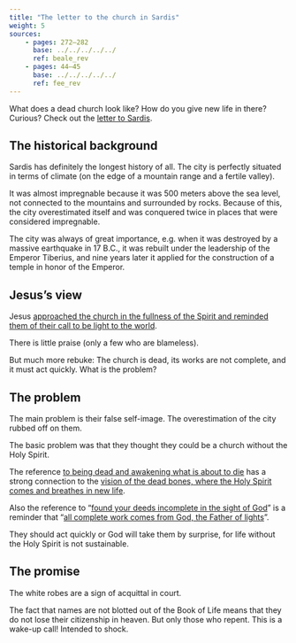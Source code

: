 ```yaml
---
title: "The letter to the church in Sardis"
weight: 5
sources: 
    - pages: 272–282
      base: ../../../../../
      ref: beale_rev
    - pages: 44–45
      base: ../../../../../
      ref: fee_rev
---
```


What does a dead church look like? How do you give new life in there? Curious? Check out the [letter to Sardis](https://www.bibleserver.com/NIV/Revelation3%3A1-6).

## The historical background

<a name="bf90"></a>
Sardis has definitely the longest history of all. The city is perfectly situated in terms of climate (on the edge of a mountain range and a fertile valley).

It was almost impregnable because it was 500 meters above the sea level, not connected to the mountains and surrounded by rocks. Because of this, the city overestimated itself and was conquered twice in places that were considered impregnable.

The city was always of great importance, e.g. when it was destroyed by a massive earthquake in 17 B.C., it was rebuilt under the leadership of the Emperor Tiberius, and nine years later it applied for the construction of a temple in honor of the Emperor.

## Jesus’s view

<a name="87a6"></a>
Jesus [approached the church in the fullness of the Spirit and reminded them of their call to be light to the world](https://www.bibleserver.com/NIV/Revelation3%3A1).

There is little praise (only a few who are blameless).

But much more rebuke: The church is dead, its works are not complete, and it must act quickly. What is the problem?

## The problem

<a name="8872"></a>
The main problem is their false self-image. The overestimation of the city rubbed off on them.

The basic problem was that they thought they could be a church without the Holy Spirit.

The reference [to being dead and awakening what is about to die](https://www.bibleserver.com/NIV/Revelation3%3A1-2) has a strong connection to the [vision of the dead bones, where the Holy Spirit comes and breathes in new life](https://www.bibleserver.com/NIV/Ezekiel37).

Also the reference to “[found your deeds incomplete in the sight of God](https://www.bibleserver.com/NIV/Revelation3%3A2)” is a reminder that “[all complete work comes from God, the Father of lights](https://www.bibleserver.com/NIV/James1%3A17)”.

They should act quickly or God will take them by surprise, for life without the Holy Spirit is not sustainable.

## The promise

<a name="a7e5"></a>
The white robes are a sign of acquittal in court.

The fact that names are not blotted out of the Book of Life means that they do not lose their citizenship in heaven. But only those who repent. This is a wake-up call! Intended to shock.
